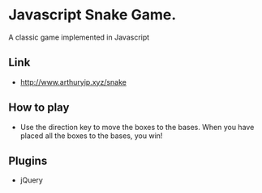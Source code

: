# Javascript Snake Game.
A classic game implemented in Javascript

## Link
  * http://www.arthuryip.xyz/snake

## How to play
  * Use the direction key to move the boxes to the bases. When you have placed all the boxes to the bases, you win!

## Plugins
  * jQuery
